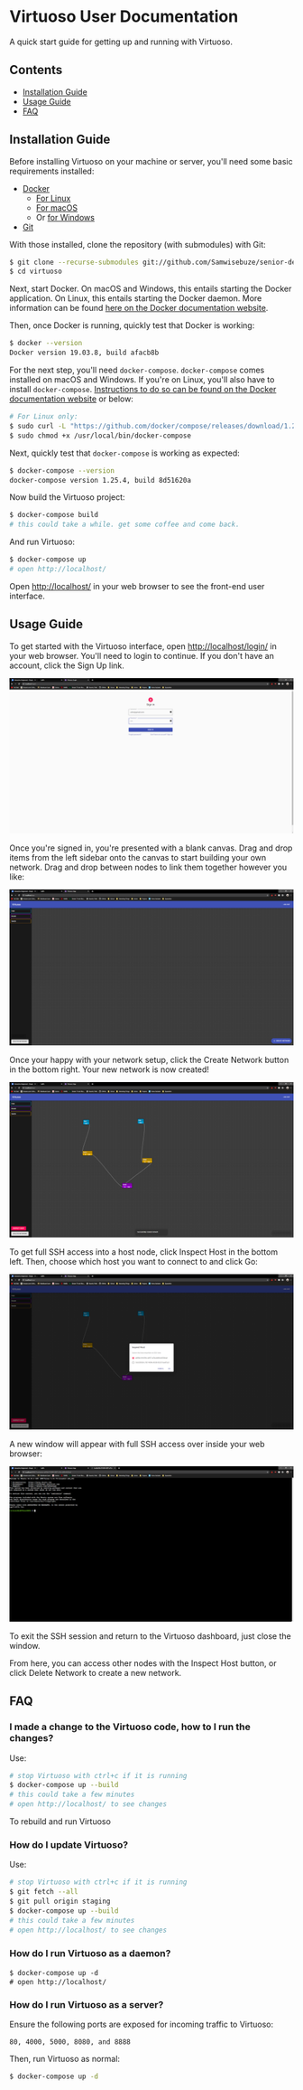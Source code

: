 # Virtuoso User Documentation

A quick start guide for getting up and running with Virtuoso.

## Contents

- [Installation Guide](#installation-guide)
- [Usage Guide](#usage-guide)
- [FAQ](#faq)

## Installation Guide

Before installing Virtuoso on your machine or server, you'll need some basic requirements installed:

- [Docker](https://www.docker.com/products/docker-desktop)
    - [For Linux](https://docs.docker.com/engine/install/ubuntu/)
    - [For macOS](https://hub.docker.com/editions/community/docker-ce-desktop-mac)
    - Or [for Windows](https://hub.docker.com/editions/community/docker-ce-desktop-windows)
- [Git](https://git-scm.com/downloads)

With those installed, clone the repository (with submodules) with Git:

```sh
$ git clone --recurse-submodules git://github.com/Samwisebuze/senior-design.git virtuoso
$ cd virtuoso
```

Next, start Docker. On macOS and Windows, this entails starting the Docker application. On Linux, this entails starting the Docker daemon. More information can be found [here on the Docker documentation website]().

Then, once Docker is running, quickly test that Docker is working:

```sh
$ docker --version
Docker version 19.03.8, build afacb8b
```

For the next step, you'll need `docker-compose`. `docker-compose` comes installed on macOS and Windows. If you're on Linux, you'll also have to install `docker-compose`. [Instructions to do so can be found on the Docker documentation website](https://docs.docker.com/compose/install/) or below:

```sh
# For Linux only:
$ sudo curl -L "https://github.com/docker/compose/releases/download/1.25.5/docker-compose-$(uname -s)-$(uname -m)" -o /usr/local/bin/docker-compose
$ sudo chmod +x /usr/local/bin/docker-compose
```

Next, quickly test that `docker-compose` is working as expected:

```sh
$ docker-compose --version
docker-compose version 1.25.4, build 8d51620a
```

Now build the Virtuoso project:

```sh
$ docker-compose build
# this could take a while. get some coffee and come back.
```

And run Virtuoso:

```sh
$ docker-compose up
# open http://localhost/
```

Open [http://localhost/](http://localhost/) in your web browser to see the front-end user interface.

## Usage Guide

To get started with the Virtuoso interface, open [http://localhost/login/](http://localhost/login/) in your web browser. You'll need to login to continue. If you don't have an account, click the Sign Up link.

![Sign In Screen](00-sign-in.png)

Once you're signed in, you're presented with a blank canvas. Drag and drop items from the left sidebar onto the canvas to start building your own network. Drag and drop between nodes to link them together however you like:

![App After Sign In](01-app-after-signin.png)

Once your happy with your network setup, click the Create Network button in the bottom right. Your new network is now created!

![App After Create Network](02-create-network-success.png)

To get full SSH access into a host node, click Inspect Host in the bottom left. Then, choose which host you want to connect to and click Go:

![Inspect Host](03-inspect-host.png)

A new window will appear with full SSH access over inside your web browser:

![SSH Access](04-web-ssh.png)

To exit the SSH session and return to the Virtuoso dashboard, just close the window.

From here, you can access other nodes with the Inspect Host button, or click Delete Network to create a new network.

## FAQ

### I made a change to the Virtuoso code, how to I run the changes?

Use:

```sh
# stop Virtuoso with ctrl+c if it is running
$ docker-compose up --build
# this could take a few minutes
# open http://localhost/ to see changes
```

To rebuild and run Virtuoso

### How do I update Virtuoso?

Use:

```sh
# stop Virtuoso with ctrl+c if it is running
$ git fetch --all
$ git pull origin staging
$ docker-compose up --build
# this could take a few minutes
# open http://localhost/ to see changes
```

### How do I run Virtuoso as a daemon?

```
$ docker-compose up -d
# open http://localhost/
```

### How do I run Virtuoso as a server?

Ensure the following ports are exposed for incoming traffic to Virtuoso:

```
80, 4000, 5000, 8080, and 8888
```

Then, run Virtuoso as normal:

```sh
$ docker-compose up -d
```
